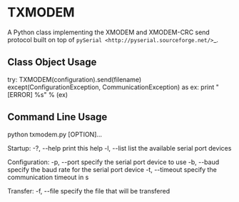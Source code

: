 TXMODEM
=======

A Python class implementing the XMODEM and XMODEM-CRC send protocol built on top of `pySerial <http://pyserial.sourceforge.net/>`_.

Class Object Usage
------------------

try:
	TXMODEM(configuration).send(filename)
except(ConfigurationException, CommunicationException) as ex:
    print "[ERROR] %s" % (ex) 

Command Line Usage
------------------

python txmodem.py [OPTION]...

Startup:
 -?, --help    print this help
 -l, --list    list the available serial port devices
    
Configuration:
 -p, --port    specify the serial port device to use
 -b, --baud    specify the baud rate for the serial port device
 -t, --timeout specify the communication timeout in s

Transfer:
 -f, --file    specify the file that will be transfered